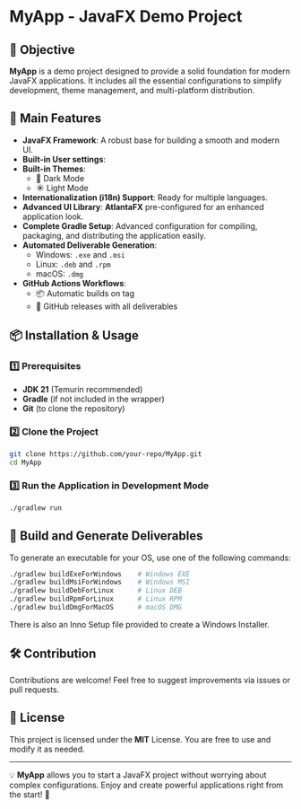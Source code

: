 # MyApp - JavaFX Demo Project

## 🎯 Objective
**MyApp** is a demo project designed to provide a solid foundation for modern JavaFX applications. It includes all the essential configurations to simplify development, theme management, and multi-platform distribution.

## 🚀 Main Features
- **JavaFX Framework**: A robust base for building a smooth and modern UI.
- **Built-in User settings**:
- **Built-in Themes**:
    - 🌙 Dark Mode
    - ☀️ Light Mode
- **Internationalization (i18n) Support**: Ready for multiple languages.
- **Advanced UI Library**: **AtlantaFX** pre-configured for an enhanced application look.
- **Complete Gradle Setup**: Advanced configuration for compiling, packaging, and distributing the application easily.
- **Automated Deliverable Generation**:
    - Windows: `.exe` and `.msi`
    - Linux: `.deb` and `.rpm`
    - macOS: `.dmg`
- **GitHub Actions Workflows**:
    - 📦 Automatic builds on tag
    - 🚀 GitHub releases with all deliverables

## 📦 Installation & Usage
### 1️⃣ Prerequisites
- **JDK 21** (Temurin recommended)
- **Gradle** (if not included in the wrapper)
- **Git** (to clone the repository)

### 2️⃣ Clone the Project
```sh
git clone https://github.com/your-repo/MyApp.git
cd MyApp
```

### 3️⃣ Run the Application in Development Mode
```sh
./gradlew run
```

## 🔧 Build and Generate Deliverables
To generate an executable for your OS, use one of the following commands:
```sh
./gradlew buildExeForWindows    # Windows EXE
./gradlew buildMsiForWindows    # Windows MSI
./gradlew buildDebForLinux      # Linux DEB
./gradlew buildRpmForLinux      # Linux RPM
./gradlew buildDmgForMacOS      # macOS DMG
```

There is also an Inno Setup file provided to create a Windows Installer.

## 🛠️ Contribution
Contributions are welcome! Feel free to suggest improvements via issues or pull requests.

## 📄 License
This project is licensed under the **MIT** License. You are free to use and modify it as needed.

---
💡 **MyApp** allows you to start a JavaFX project without worrying about complex configurations. Enjoy and create powerful applications right from the start! 🚀
